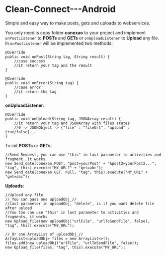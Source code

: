 # Clean-Connect---Android
Simple and easy way to make posts, gets and uploads to webservices.

You only need is copy folder **conexao** to your project and implement `onPostListener` to **POSTs** and **GETs** or `onUploadListener` to **Upload** any file.
In `onPostListener` will be implemented two methods:

    @Override
    public void onPost(String tag, String result) {
        //case success
        //it return your tag and the result
    }

    @Override
    public void onError(String tag) {
        //case error
        //it return the tag
    }
    
**onUploadListener**:

    @Override
    public void onUpload(String tag, JSONArray result) {
        //it return your tag and JSONArray with files states
        //0 -> JSONObject -> {"file" : "fileUrl", "upload" : true/false]...
    }
    
To init **POSTs** or **GETs**:

    //Send Request, you can use "this" in last parameter to activities and fragment, it works
    new Send_date(conexao.POST, "post=yourPost" + "&post2=yourPost2...", "tag", this).execute("MY_URL?" + "get=abc");
    new Send_date(conexao.GET, null, "tag", this).execute("MY_URL" + "get=abc");
        
**Uploads**:

    //Upload any file
    //_You can pass one uploadObj_//
    //Last parameter in uploadObj, "delete", is if you want delete file after upload
    //You too can use "this" in last parameter to activities and fragments, it works
    new Upload_file(new uploadObj("urlFile", "urlToSendFile", false), "tag", this).execute("MY_URL");

    //_Or one ArrayList of uploadObj_//
    ArrayList<uploadObj> files = new ArrayList<>();
    files.add(new uploadObj("urlFile", "urlToSendFile", false));
    new Upload_file(files, "tag", this).execute("MY_URL");
